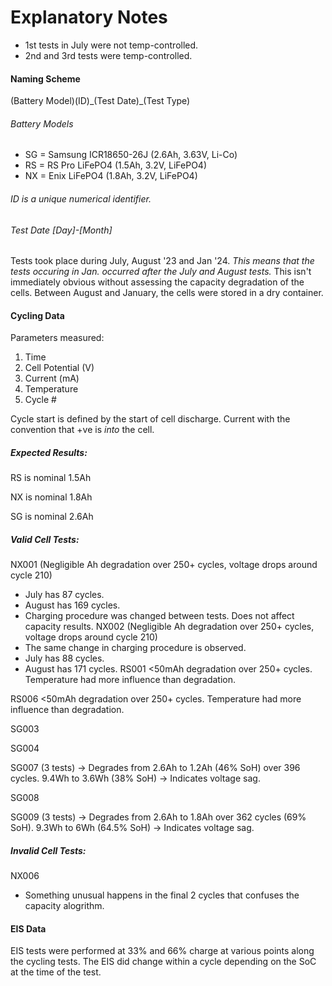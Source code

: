 # Explanatory Notes

- 1st tests in July were not temp-controlled.
-  2nd and 3rd tests were temp-controlled.
#### Naming Scheme
(Battery Model)(ID)\_(Test Date)\_(Test Type)
###### Battery Models
-  SG = Samsung ICR18650-26J (2.6Ah, 3.63V, Li-Co)
-  RS = RS Pro LiFePO4 (1.5Ah, 3.2V, LiFePO4)
-  NX = Enix LiFePO4 (1.8Ah, 3.2V, LiFePO4)
###### ID is a unique numerical identifier.
###### Test Date [Day]-[Month]
Tests took place during July, August '23 and Jan '24. *This means that the tests occuring in Jan. occurred after the July and August tests.* This isn't immediately obvious without assessing the capacity degradation of the cells. Between August and January, the cells were stored in a dry container.
#### Cycling Data
Parameters measured:
1. Time
2. Cell Potential (V)
3. Current (mA)
4. Temperature
5. Cycle #

Cycle start is defined by the start of cell discharge.
Current with the convention that +ve is *into* the cell.
##### Expected Results:
RS is nominal 1.5Ah

NX is nominal 1.8Ah

SG is nominal 2.6Ah
##### Valid Cell Tests:
NX001 (Negligible Ah degradation over 250+ cycles, voltage drops around cycle 210)
- July has 87 cycles.
- August has 169 cycles.
- Charging procedure was changed between tests. Does not affect capacity results.
NX002 (Negligible Ah degradation over 250+ cycles, voltage drops around cycle 210)
- The same change in charging procedure is observed.
- July has 88 cycles.
- August has 171 cycles.
RS001 <50mAh degradation over 250+ cycles. Temperature had more influence than degradation.

RS006 <50mAh degradation over 250+ cycles. Temperature had more influence than degradation.

SG003

SG004

SG007 (3 tests) -> Degrades from 2.6Ah to 1.2Ah (46% SoH) over 396 cycles. 9.4Wh to 3.6Wh (38% SoH) -> Indicates voltage sag.

SG008

SG009 (3 tests) -> Degrades from 2.6Ah to 1.8Ah over 362 cycles (69% SoH). 9.3Wh to 6Wh (64.5% SoH) -> Indicates voltage sag.

##### Invalid Cell Tests:
NX006
- Something unusual happens in the final 2 cycles that confuses the capacity alogrithm.

#### EIS Data
EIS tests were performed at 33% and 66% charge at various points along the cycling tests.
The EIS did change within a cycle depending on the SoC at the time of the test.
